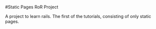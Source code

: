 #Static Pages RoR Project

A project to learn rails.  The first of the tutorials, consisting of only static pages.